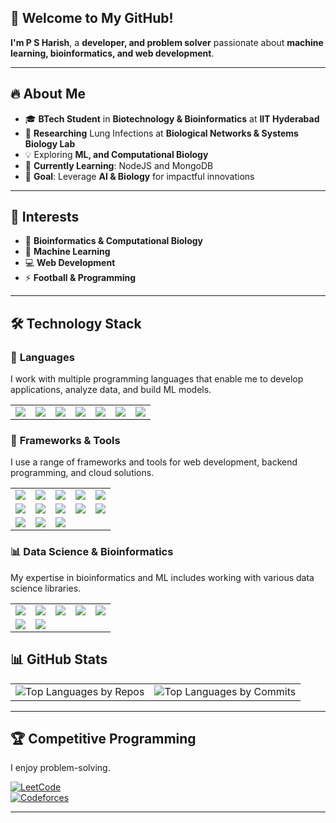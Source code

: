 ## 🚀 **Welcome to My GitHub!** 

**I'm P S Harish**, a **developer, and problem solver** passionate about **machine learning, bioinformatics, and web development**.  

---

## 🔥 **About Me**  
- 🎓 **BTech Student** in **Biotechnology & Bioinformatics** at **IIT Hyderabad**  
- 🧬 **Researching** Lung Infections at **Biological Networks & Systems Biology Lab**  
- 💡 Exploring **ML, and Computational Biology**  
- 🌱 **Currently Learning**: NodeJS and MongoDB
- 🎯 **Goal**: Leverage **AI & Biology** for impactful innovations  

---

## 🎯 **Interests**  

- 🔬 **Bioinformatics & Computational Biology**  
- 🤖 **Machine Learning**  
- 💻 **Web Development**  
- ⚡ **Football & Programming**  

---

## 🛠 **Technology Stack**  

### 🚀 **Languages**

I work with multiple programming languages that enable me to develop applications, analyze data, and build ML models.

<table>
  <tr>
    <td><img src="https://img.shields.io/badge/C-A8B9CC?style=for-the-badge&logo=c&logoColor=white"></td>
    <td><img src="https://img.shields.io/badge/C++-00599C?style=for-the-badge&logo=c%2B%2B&logoColor=white"></td>
    <td><img src="https://img.shields.io/badge/Python-3776AB?style=for-the-badge&logo=python&logoColor=white"></td>
    <td><img src="https://img.shields.io/badge/JavaScript-F7DF1E?style=for-the-badge&logo=javascript&logoColor=black"></td>
    <td><img src="https://img.shields.io/badge/Go-00ADD8?style=for-the-badge&logo=go&logoColor=white"></td>
    <td><img src="https://img.shields.io/badge/HTML5-E34F26?style=for-the-badge&logo=html5&logoColor=white"></td>
    <td><img src="https://img.shields.io/badge/CSS3-1572B6?style=for-the-badge&logo=css3&logoColor=white"></td>
  </tr>
</table>


### 🔧 **Frameworks & Tools**

I use a range of frameworks and tools for web development, backend programming, and cloud solutions.

<table>
  <tr>
    <td><img src="https://img.shields.io/badge/React-61DAFB?style=for-the-badge&logo=react&logoColor=black"></td>
    <td><img src="https://img.shields.io/badge/Redux-764ABC?style=for-the-badge&logo=redux&logoColor=white"></td>
    <td><img src="https://img.shields.io/badge/React%20Query-FF4154?style=for-the-badge&logo=react-query&logoColor=white"></td>
    <td><img src="https://img.shields.io/badge/Express.js-000000?style=for-the-badge&logo=express&logoColor=white"></td>
    <td><img src="https://img.shields.io/badge/Node.js-339933?style=for-the-badge&logo=nodedotjs&logoColor=white"></td>
  </tr>
  <tr>
    <td><img src="https://img.shields.io/badge/Flask-000000?style=for-the-badge&logo=flask&logoColor=white"></td>
    <td><img src="https://img.shields.io/badge/Mongoose-880000?style=for-the-badge&logo=mongoose&logoColor=white"></td>
    <td><img src="https://img.shields.io/badge/MongoDB-47A248?style=for-the-badge&logo=mongodb&logoColor=white"></td>
    <td><img src="https://img.shields.io/badge/Firebase-FFCA28?style=for-the-badge&logo=firebase&logoColor=black"></td>
    <td><img src="https://img.shields.io/badge/Supabase-3ECF8E?style=for-the-badge&logo=supabase&logoColor=white"></td>
  </tr>
  <tr>
    <td><img src="https://img.shields.io/badge/Git-F05032?style=for-the-badge&logo=git&logoColor=white"></td>
    <td><img src="https://img.shields.io/badge/MySQL-4479A1?style=for-the-badge&logo=mysql&logoColor=white"></td>
    <td><img src="https://img.shields.io/badge/Linux-FCC624?style=for-the-badge&logo=linux&logoColor=black"></td>
  </tr>
</table>

### 📊 **Data Science & Bioinformatics**

My expertise in bioinformatics and ML includes working with various data science libraries.

<table>
  <tr>
    <td><img src="https://img.shields.io/badge/NumPy-013243?style=for-the-badge&logo=numpy&logoColor=white"></td>
    <td><img src="https://img.shields.io/badge/Pandas-150458?style=for-the-badge&logo=pandas&logoColor=white"></td>
    <td><img src="https://img.shields.io/badge/Matplotlib-11557C?style=for-the-badge&logo=matplotlib&logoColor=white"></td>
    <td><img src="https://img.shields.io/badge/Seaborn-008080?style=for-the-badge&logo=seaborn&logoColor=white"></td>
    <td><img src="https://img.shields.io/badge/R-276DC3?style=for-the-badge&logo=r&logoColor=white"></td>
  </tr>
  <tr>
    <td><img src="https://img.shields.io/badge/scikit--learn-F7931E?style=for-the-badge&logo=scikit-learn&logoColor=white"></td>
    <td><img src="https://img.shields.io/badge/PyTorch-EE4C2C?style=for-the-badge&logo=pytorch&logoColor=white"></td>
  </tr>
</table>


## 📊 **GitHub Stats**  

<table>
  <tr>
    <td><img src="https://github-profile-summary-cards.vercel.app/api/cards/repos-per-language?username=hydraharish123&theme=tokyonight" alt="Top Languages by Repos"></td>
    <td><img src="https://github-profile-summary-cards.vercel.app/api/cards/most-commit-language?username=hydraharish123&theme=tokyonight" alt="Top Languages by Commits"></td>
    

  </tr>
</table>

---

## 🏆 **Competitive Programming**  
I enjoy problem-solving.

[![LeetCode](https://img.shields.io/badge/LeetCode-FFA116?style=for-the-badge&logo=leetcode&logoColor=black)](https://leetcode.com/u/hydraharish123/)  
[![Codeforces](https://img.shields.io/badge/Codeforces-1F8ACB?style=for-the-badge&logo=codeforces&logoColor=white)](https://codeforces.com/profile/HydraHarish)  

---




